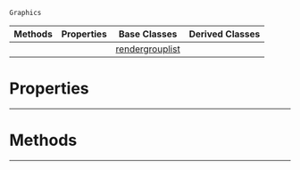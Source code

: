  `Graphics`

|Methods|Properties|Base Classes|Derived Classes|
|---|---|---|---|
| | |[rendergrouplist](https://github.com/PlasmaEngine/PlasmaDocs/blob/master/code_reference/class_reference/rendergrouplist.markdown)| |


 #  Properties


---  
 #  Methods


---  
 

 